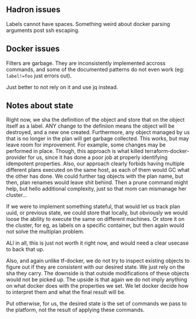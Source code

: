 ## Hadron issues

Labels cannot have spaces.
Something weird about docker parsing arguments post ssh escaping.

## Docker issues

Filters are garbage.
They are inconsistently implemented accross commands, and some of the documented patterns
do not even work (eg: `label!=foo` just errors out).

Just better to not rely on it and use jq instead.

## Notes about state

Right now, we sha the definition of the object and store that on the object itself as a label.
ANY change to the definiion means the object will be destroyed, and a new one created.
Furthermore, any object managed by us that is no longer in the plan will get garbage collected.
This works, but may leave room for improvement.
For example, some changes may be performed in place.
Though, this approach is what killed terraform-docker-provider for us, since it has done a poor job
at properly identifying idempotent properties.
Also, our approach clearly forbids having multiple different plans executed on the same host, as
each of them would GC what the other has done. We could further tag objects with the plan name, but then,
plan renames would leave shit behind.
Then a prune command might help, but hello additional complexity, just so that mom can mismanage her cluster...

If we were to implement something stateful, that would let us track plan uuid, or previous state, we could store that
locally, but obviously we would loose the ability to execute the same on different machines.
Or store it on the cluster, for eg, as labels on a specific container, but then again would not solve the multiplan 
problem.

ALl in all, this is just not worth it right now, and would need a clear usecase to back that up.

Also, and again unlike tf-docker, we do not try to inspect existing objects to figure out if they are consistent
with our desired state. We just rely on the sha they carry.
The downside is that outside modifications of these objects would not be picked up.
The upside is that again we do not imply anything on what docker does with the properties we set.
We let docker decide how to interpret them and what the final result will be.

Put otherwise, for us, the desired state is the set of commands we pass to the platform, not the result of applying 
these commands.

